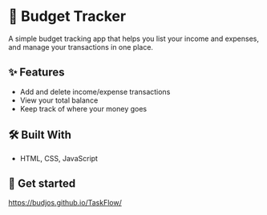 # 💸 Budget Tracker

A simple budget tracking app that helps you list your income and expenses, and manage your transactions in one place.

## ✨ Features

- Add and delete income/expense transactions
- View your total balance
- Keep track of where your money goes

## 🛠️ Built With

- HTML, CSS, JavaScript  

## 🚀 Get started

https://budjos.github.io/TaskFlow/


